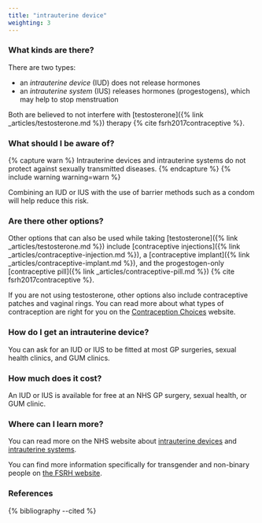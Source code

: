 ```yaml
---
title: "intrauterine device"
weighting: 3
---
```


### What kinds are there?

There are two types:

- an *intrauterine device* (IUD) does not release hormones
- an *intrauterine system* (IUS) releases hormones (progestogens), which may help to stop menstruation

Both are believed to not interfere with [testosterone]({% link _articles/testosterone.md %}) therapy {% cite fsrh2017contraceptive %}.

### What should I be aware of?

{% capture warn %}
Intrauterine devices and intrauterine systems do not protect against sexually transmitted diseases. 
{% endcapture %}
{% include warning warning=warn %}

Combining an IUD or IUS with the use of barrier methods such as a condom will help reduce this risk.

### Are there other options?

Other options that can also be used while taking [testosterone]({% link _articles/testosterone.md %}) include [contraceptive injections]({% link _articles/contraceptive-injection.md %}), a [contraceptive implant]({% link _articles/contraceptive-implant.md %}), and the progestogen-only [contraceptive pill]({% link _articles/contraceptive-pill.md %}) {% cite fsrh2017contraceptive %}.

If you are not using testosterone, other options also include contraceptive patches and vaginal rings. You can read more about what types of contraception are right for you on the [Contraception Choices](https://www.contraceptionchoices.org/whats-right-for-me) website.

### How do I get an intrauterine device?

You can ask for an IUD or IUS to be fitted at most GP surgeries, sexual health clinics, and GUM clinics.

### How much does it cost?

An IUD or IUS is available for free at an NHS GP surgery, sexual health, or GUM clinic.

### Where can I learn more?

You can read more on the NHS website about [intrauterine devices](https://www.nhs.uk/conditions/contraception/iud-coil/) and [intrauterine systems](https://www.nhs.uk/conditions/contraception/ius-intrauterine-system/).

You can find more information specifically for transgender and non-binary people on [the FSRH website](https://www.fsrh.org/Common/Uploaded%20files/documents/contraceptive-choices-and-sexual-health-for-transgender-non-binary-people-oct-2017.pdf).

### References

{% bibliography --cited %}
